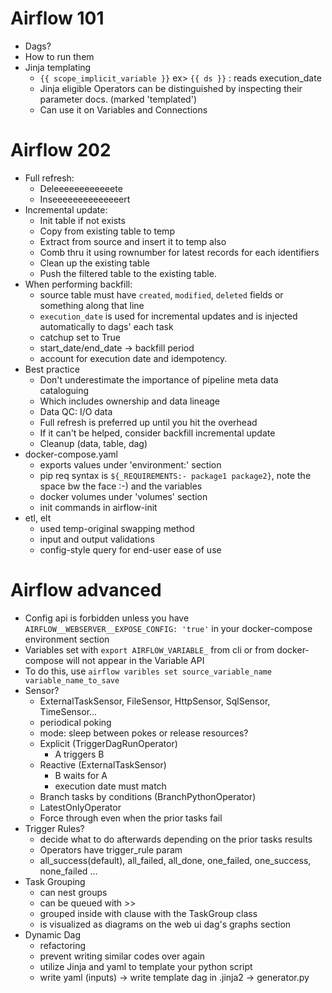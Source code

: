 # Airflow 101
- Dags?
- How to run them
- Jinja templating
    - `{{ scope_implicit_variable }}` ex> `{{ ds }}` : reads execution_date
    - Jinja eligible Operators can be distinguished by inspecting their parameter docs. (marked 'templated')
    - Can use it on Variables and Connections

# Airflow 202
- Full refresh:
    - Deleeeeeeeeeeeete
    - Inseeeeeeeeeeeeeert
- Incremental update:
    - Init table if not exists
    - Copy from existing table to temp
    - Extract from source and insert it to temp also
    - Comb thru it using rownumber for latest records for each identifiers
    - Clean up the existing table
    - Push the filtered table to the existing table.
- When performing backfill:
    - source table must have `created`, `modified`, `deleted` fields or something along that line
    - `execution_date` is used for incremental updates and is injected automatically to dags' each task
    - catchup set to True
    - start_date/end_date -> backfill period
    - account for execution date and idempotency.
- Best practice
    - Don't underestimate the importance of pipeline meta data cataloguing
    - Which includes ownership and data lineage
    - Data QC: I/O data
    - Full refresh is preferred up until you hit the overhead
    - If it can't be helped, consider backfill incremental update
    - Cleanup (data, table, dag)
- docker-compose.yaml
    - exports values under 'environment:' section
    - pip req syntax is `${_REQUIREMENTS:- package1 package2}`, note the space bw the face :-) and the variables
    - docker volumes under 'volumes' section
    - init commands in airflow-init
- etl, elt
    - used temp-original swapping method
    - input and output validations
    - config-style query for end-user ease of use

# Airflow advanced
- Config api is forbidden unless you have `AIRFLOW__WEBSERVER__EXPOSE_CONFIG: 'true'` in your docker-compose environment section
- Variables set with `export AIRFLOW_VARIABLE_` from cli or from docker-compose will not appear in the Variable API
- To do this, use `airflow varibles set source_variable_name variable_name_to_save`
- Sensor?
    - ExternalTaskSensor, FileSensor, HttpSensor, SqlSensor, TimeSensor...
    - periodical poking
    - mode: sleep between pokes or release resources?
    - Explicit (TriggerDagRunOperator)
        - A triggers B
    - Reactive (ExternalTaskSensor)
        - B waits for A
        - execution date must match
    - Branch tasks by conditions (BranchPythonOperator)
    - LatestOnlyOperator
    - Force through even when the prior tasks fail
- Trigger Rules?
    - decide what to do afterwards depending on the prior tasks results
    - Operators have trigger_rule param
    - all_success(default), all_failed, all_done, one_failed, one_success, none_failed ...
- Task Grouping
    - can nest groups
    - can be queued with >>
    - grouped inside with clause with the TaskGroup class
    - is visualized as diagrams on the web ui dag's graphs section
- Dynamic Dag
    - refactoring
    - prevent writing similar codes over again
    - utilize Jinja and yaml to template your python script
    - write yaml (inputs) -> write template dag in .jinja2 -> generator.py
